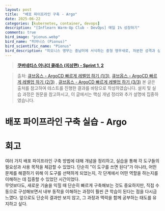 ```yaml
---
layout: post
title:  "배포 파이프라인 구축 - Argo"
date: 2025-06-22
categories: [kubernetes, container, devops]
description: "[Inflearn Warm-Up Club - DevOps] 매일 1% 성장하기"
comments: true
bird_image: "pionus.webp"
bird_name: "피어니스 (Pionus)"
bird_scientific_name: "Pionus"
bird_description: "피오니스 앵무는 중남미에 서식하는 중형 앵무새로, 차분한 성격과 상대적으로 조용한 소리로 잘 알려져 있다. 대표적으로 청머리피오니스는 파란 머리와 초록빛 몸통이 특징이며, 사육 난이도가 낮고 애완조로도 인기가 많다."
---
```


> [**쿠버네티스 어나더 클래스 (지상편) - Sprint 1, 2**](https://www.inflearn.com/course/%EC%BF%A0%EB%B2%84%EB%84%A4%ED%8B%B0%EC%8A%A4-%EC%96%B4%EB%82%98%EB%8D%94-%ED%81%B4%EB%9E%98%EC%8A%A4-%EC%A7%80%EC%83%81%ED%8E%B8-sprint1)

> 출처: [큐브옵스 - ArgoCD 빠르게 레벨업 하기 (1/3)](https://cafe.naver.com/f-e/cafes/30725715/articles/118?menuid=13&referrerAllArticles=false), [큐브옵스 - ArgoCD 빠르게 레벨업 하기 (2/3)](https://cafe.naver.com/f-e/cafes/30725715/articles/121?menuid=13&referrerAllArticles=false) , [큐브옵스 - ArgoCD 빠르게 레벨업 하기 (3/3)](https://cafe.naver.com/f-e/cafes/30725715/articles/125?menuid=13&referrerAllArticles=false) 
> 본 글은 출처를 참고하여 테스트를 진행한 결과를 바탕으로 작성하였습니다. 설치 및 실습 과정은 원문을 참고하시고, 이 글에서는 핵심 개념 정리와 추가 설명에 집중하였습니다.

# 배포 파이프라인 구축 실습 - Argo



# 회고
여러 가지 배포 파이프라인 구축 방법에 대해 개념을 정리하고, 실습을 통해 각 도구들의 필요성과 사용 목적을 체감할 수 있었다. 단순히 "이 도구를 쓰면 된다"가 아니라, 어떤 문제를 해결하기 위해 이 도구를 선택하게 되었는지, 각 단계에서 어떤 역할을 하는지를 이해하는 데 집중할 수 있었던 시간이었다.  
무엇보다도, 새로운 기술을 익힐 때 단순히 빠르게 구축해보는 것도 중요하지만, 직접 수동으로 구성해보면서 내부 동작을 이해하는 과정이 훨씬 큰 학습이 된다는 점을 다시금 느꼈다. 앞으로도 단순히 결과만 보지 않고, 그 과정과 맥락을 함께 공부하는 태도를 유지하고 싶다.